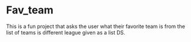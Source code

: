 # Fav_team
This is a fun project that asks the user what their favorite team is from the list of teams is different league given as a list DS.
